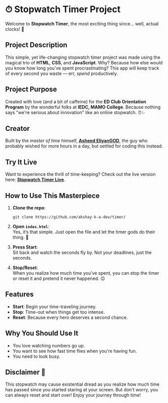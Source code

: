 # ⏱ Stopwatch Timer Project

Welcome to **Stopwatch Timer**, the most exciting thing since... well, actual clocks! 🎉

## Project Description

This simple, yet life-changing stopwatch timer project was made using the magical trio of **HTML**, **CSS**, and **JavaScript**. Why? Because how else would you know how long you’ve spent procrastinating? This app will keep track of every second you waste — err, *spend* productively.

## Project Purpose

Created with love (and a bit of caffeine) for the **ED Club Orientation Program** by the wonderful folks at **IEDC, MAMO College**. Because nothing says "we're serious about innovation" like an online stopwatch. ⏰✨

## Creator

Built by the *master of time* himself, **[Asheed EliyanGOD](https://github.com/AsheedEliyangod)**, the guy who probably wished for more hours in a day, but settled for coding this instead.

## Try It Live

Want to experience the thrill of time-keeping? Check out the live version here: **[Stopwatch Timer Live](https://akshay-k-a-dev.github.io/timer/)**.  

## How to Use This Masterpiece

1. **Clone the repo**:  
   ```
   git clone https://github.com/akshay-k-a-dev/timer/
   ```

2. **Open `index.html`**:  
   Yes, it’s that simple. Just open the file and let the timer gods do their thing. 🎊

3. **Press Start**:  
   Sit back and watch the seconds fly by. Not your deadlines, just the seconds.

4. **Stop/Reset**:  
   When you realize how much time you've spent, you can stop the timer or reset it and pretend it never happened. 😉

## Features
- **Start**: Begin your time-traveling journey.
- **Stop**: Time-out when things get too intense.
- **Reset**: Because every hero deserves a second chance.

## Why You Should Use It
- You love watching numbers go up.
- You want to see how fast time flies when you're having fun.
- You need to look busy.

## Disclaimer 🚨

This stopwatch may cause existential dread as you realize how much time has passed since you started staring at your screen. But don't worry, you can always reset and start over!
Enjoy your journey through time!
##
